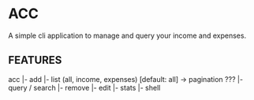 # ACC

A simple cli application to manage and query your income and expenses.

## FEATURES

acc
|- add
|- list (all, income, expenses) [default: all] -> pagination ???
|- query / search
|- remove
|- edit
|- stats
|- shell

